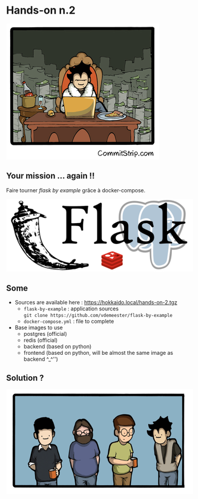 # Hands-on n.2

![](ressources/hands-on-2.png)



## Your mission … again !!
Faire tourner *flask by example* grâce à docker-compose.

![](ressources/flask-redis-postgres.png)



## Some 

- Sources are available here : https://hokkaido.local/hands-on-2.tgz
    - ``flask-by-example`` : application sources<br />``git clone https://github.com/vdemeester/flask-by-example``
    - ``docker-compose.yml`` : file to complete
- Base images to use
    - postgres (official)
    - redis (official)
    - backend (based on python)
    - frontend (based on python, will be almost the same image as backend ^_^'')




## Solution ?

![](ressources/wondering.gif)


